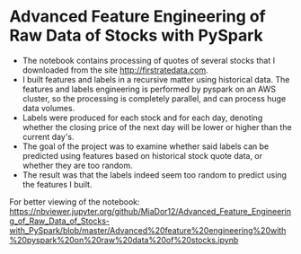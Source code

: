 # Advanced Feature Engineering of Raw Data of Stocks with PySpark

* The notebook contains processing of quotes of several stocks that I downloaded from the site http://firstratedata.com.
* I built features and labels in a recursive matter using historical data. The features and labels engineering is performed by pyspark on an AWS cluster, so the processing is completely parallel, and can process huge data volumes.
* Labels were produced for each stock and for each day, denoting whether the closing price of the next day will be lower or higher than the current day's.
* The goal of the project was to examine whether said labels can be predicted using features based on historical stock quote data, or whether they are too random.
* The result was that the labels indeed seem too random to predict using the features I built.

For better viewing of the notebook: https://nbviewer.jupyter.org/github/MiaDor12/Advanced_Feature_Engineering_of_Raw_Data_of_Stocks-with_PySpark/blob/master/Advanced%20feature%20engineering%20with%20pyspark%20on%20raw%20data%20of%20stocks.ipynb
